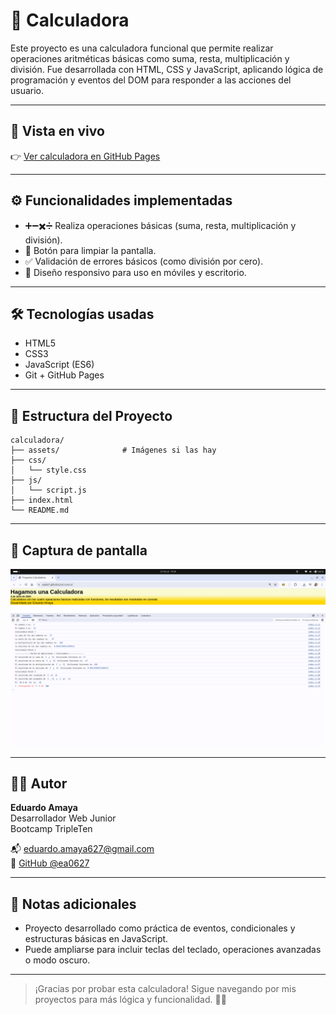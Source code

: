 # 🧮 Calculadora

Este proyecto es una calculadora funcional que permite realizar operaciones aritméticas básicas como suma, resta, multiplicación y división. Fue desarrollada con HTML, CSS y JavaScript, aplicando lógica de programación y eventos del DOM para responder a las acciones del usuario.

---

## 🔗 Vista en vivo

👉 [Ver calculadora en GitHub Pages](https://ea0627.github.io/calculadora)

---

## ⚙️ Funcionalidades implementadas

- ➕➖✖️➗ Realiza operaciones básicas (suma, resta, multiplicación y división).
- 🧼 Botón para limpiar la pantalla.
- ✅ Validación de errores básicos (como división por cero).
- 📱 Diseño responsivo para uso en móviles y escritorio.

---

## 🛠️ Tecnologías usadas

- HTML5
- CSS3
- JavaScript (ES6)
- Git + GitHub Pages

---

## 📁 Estructura del Proyecto

```
calculadora/
├── assets/              # Imágenes si las hay
├── css/
│   └── style.css
├── js/
│   └── script.js
├── index.html
└── README.md
```

---

## 📸 Captura de pantalla

![Vista previa](./assets/calculadora.png)

---

## 👨‍💻 Autor

**Eduardo Amaya**  
Desarrollador Web Junior  
Bootcamp TripleTen  

📬 eduardo.amaya627@gmail.com  
🔗 [GitHub @ea0627](https://github.com/ea0627)

---

## 📌 Notas adicionales

- Proyecto desarrollado como práctica de eventos, condicionales y estructuras básicas en JavaScript.
- Puede ampliarse para incluir teclas del teclado, operaciones avanzadas o modo oscuro.

---

> ¡Gracias por probar esta calculadora! Sigue navegando por mis proyectos para más lógica y funcionalidad. 🧠🔢
